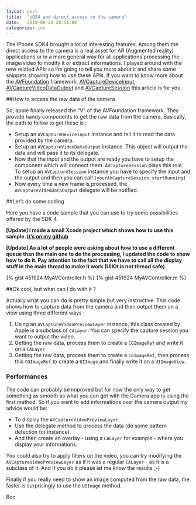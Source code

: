 ```yaml
---
layout: post
title:  "iOS4 and direct access to the camera"
date:   2010-06-26 20:51:00
categories: ios
---
```


The iPhone SDK4 brought a lot of interesting features. Among them the direct access to the camera is a real asset for AR (Augmented reality) applications or in a more general way for all applications processing the image/video to modify it or extract informations. I played around with the new related APIs so I’m going to tell you more about it and share some snippets showing how to use these APIs. If you want to know more about the [AVFoundation][] framework, [AVCaptureDeviceInput][], [AVCaptureVideoDataOutput][] and [AVCaptureSession][] this article is for you.

[AVFoundation]: http://developer.apple.com/library/ios/#DOCUMENTATION/AVFoundation/Reference/AVFoundationFramework
[AVCaptureDeviceInput]: http://developer.apple.com/library/ios/#documentation/AVFoundation/Reference/AVCaptureDeviceInput_Class
[AVCaptureVideoDataOutput]: https://developer.apple.com/library/ios/#documentation/AVFoundation/Reference/AVCaptureVideoDataOutput_Class
[AVCaptureSession]: https://developer.apple.com/library/ios/#documentation/AVFoundation/Reference/AVCaptureSession_Class

##How to access the raw data of the camera

So, apple finally released the “V” of the AVFoundation framework. They provide handy components to get the raw data from the camera. Basically, the path to follow to get these is :

-   Setup an `AVCaptureDeviceInput` instance and tell it to read the data provided by the camera.
-   Setup an `AVCaptureVideoDataOutput` instance. This object will output the data and will pass it to its delegate.
-   Now that the input and the output are ready you have to setup the component which will connect them. `AVCaptureSession` plays this role. To setup an `AVCaptureSession` instance you have to specify the input and the output and then you can call `[yourAVCaptureSession startRunning]`
-   Now every time a new frame is processed, the `AVCaptureVideoDataOutput` delegate will be notified.

##Let’s do some coding

Here you have a code sample that you can use to try some possibilities offered by the SDK 4.

**[Update] I made a small Xcode project which shows how to use this sample. [It’s on my github](http://github.com/benlodotcom/MyAVControllerDemo)**

**[Update] As a lot of people were asking about how to use a different queue than the main one to do the processing, I updated the code to show how to do it. Pay attention to the fact that we have to call all the
display stuff in the main thread to make it work (UIKit is not thread safe).**

{% gist 451924 MyAVController.h %}
{% gist 451924 MyAVController.m %}

##Ok cool, but what can I do with it ?

Actually what you can do is pretty simple but very instructive. This code shows how to capture data from the camera and then output them on a view using three different ways :

1. Using an `AVCaptureVideoPreviewLayer` instance, this class
    created by Apple is a subclass of `CALayer`. You can specify the
    capture session you want to output the video.
2. Getting the raw data, process them to create a `CGImageRef` and
    write it on a `CALayer`
3.  Getting the raw data, process them to create a `CGImageRef`,
    then process this `CGImageRef` to create a `UIImage` and finally
    write it on a `UIImageView`.

### Performances

The code can probably be improved but for now the only way to get something as smooth as what you can get with the Camera app is using the first method. So if you want to add informations over the camera output my advice would be:

-   To display the `AVCaptureVideoPreviewLayer`.
-   Use the delegate method to process the data (do some pattern detection for instance).
-   And then create an overlay - using a `CALayer` for example - where you display your informations.

You could also try to apply filters on the video, you can try modifying the `AVCaptureVideoPreviewLayer` as if it was a regular `CALayer` - as it is a subclass of it. And if you do it please let me know the results ;-)

Finally if you really need to show an image computed from the raw data, the faster is surprisingly to use the `UIImage` method.


 Ben